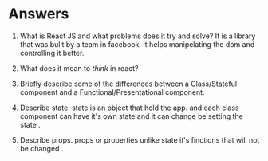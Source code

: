 # Answers

1.  What is React JS and what problems does it try and solve?
It is a library that was bulit by a team in facebook. It helps manipelating the dom and controlling it better. 
1.  What does it mean to _think_ in react?


1.  Briefly describe some of the differences between a Class/Stateful component and a Functional/Presentational component.

1.  Describe state.
state is an object that hold the app. and each class component can have it's own state.and it can change be setting the state . 
1.  Describe props.
props or properties unlike state it's finctions that will not be changed . 